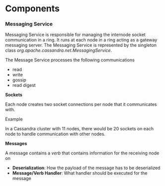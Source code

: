 # Components

### Messaging Service

Messaging Service is responsible for managing the internode socket communication in a ring. 
It runs at each node in a ring acting as a gateway messaging server. 
The Messaging Service is represented by the singleton class *org.apache.cassandra.net.MessagingService*.

The Message Service processes the following communications

* read
* write
* gossip
* read digest

**Sockets**

Each node creates two socket connections per node that it communicates with. 

Example

In a Cassandra cluster with 11 nodes, there would be 20 sockets on each node to handle communication with other nodes.

**Messages**

A message contains a *verb* that contains information for the receiving node on

* **Deserialization**: How the payload of the message has to be deserialized
* **Message/Verb Handler**: What handler should be executed for the message
